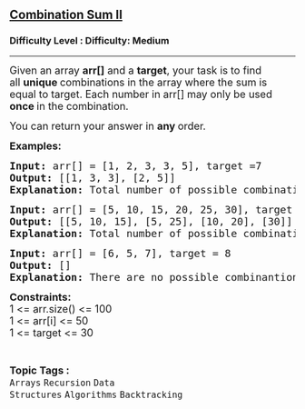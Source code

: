 <h2><a href="https://www.geeksforgeeks.org/problems/combination-sum-ii-1664263832/1?utm_source=chatgpt.com">Combination Sum II</a></h2><h3>Difficulty Level : Difficulty: Medium</h3><hr><div class="problems_problem_content__Xm_eO"><p><span style="font-size: 18px;">Given an array&nbsp;<strong>arr[]</strong>&nbsp;and a&nbsp;<strong>target</strong>, your task is to find all&nbsp;<strong>unique&nbsp;</strong>combinations in the array where the sum is equal to target.&nbsp;</span><span style="font-size: 18px;">Each number in arr[] may only be used <strong>once </strong>in the combination.</span></p>
<p><span style="font-size: 18px;">You can return your answer in&nbsp;<strong>any&nbsp;</strong>order.</span></p>
<p><strong><span style="font-size: 18px;">Examples:</span></strong></p>
<pre><span style="font-size: 18px;"><strong>Input:</strong> </span><span style="font-size: 18px;">arr[] = [1, 2, 3, 3, 5], target =7</span>
<strong><span style="font-size: 18px;">Output: </span></strong><span style="font-size: 18px;">[[1, 3, 3], [2, 5]]</span>
<strong><span style="font-size: 18px;">Explanation: </span></strong><span style="font-size: 18px;">Total number of possible combinations are 2.</span></pre>
<pre><span style="font-size: 18px;"><strong><span style="font-size: 18px;">Input:</span> </strong></span><span style="font-size: 18px;">arr[] = [5, 10, 15, 20, 25, 30], target = 30</span>
<strong><span style="font-size: 18px;">Output: </span></strong><span style="font-size: 18px;">[[5, 10, 15], [5, 25], [10, 20], [30]]</span>
<strong><span style="font-size: 18px;">Explanation: </span></strong><span style="font-size: 18px;">Total number of possible combinations are 4.<br></span></pre>
<pre><strong><span style="font-size: 18px;">Input: </span></strong><span style="font-size: 18px;">arr[] = [6, 5, 7], target = 8
<strong>Output: </strong>[]<br><strong>Explanation:</strong> There are no possible combinantions such that target sum is 8.</span></pre>
<p><strong><span style="font-size: 18px;">Constraints:</span></strong><br><span style="font-size: 18px;">1 &lt;= arr.size() &lt;= 100<br>1 &lt;= arr[i] &lt;= 50<br>1 &lt;= target &lt;= 30</span></p></div><br><p><span style=font-size:18px><strong>Topic Tags : </strong><br><code>Arrays</code>&nbsp;<code>Recursion</code>&nbsp;<code>Data Structures</code>&nbsp;<code>Algorithms</code>&nbsp;<code>Backtracking</code>&nbsp;